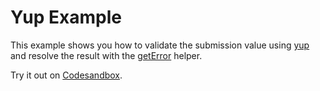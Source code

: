 # Yup Example

This example shows you how to validate the submission value using [yup](https://github.com/jquense/yup) and resolve the result with the [getError](/packages/conform-yup/README.md#geterror) helper.

<!-- sandbox src="/examples/yup" -->

Try it out on [Codesandbox](https://codesandbox.io/s/github/edmundhung/conform/tree/main/examples/yup).

<!-- /sandbox -->
